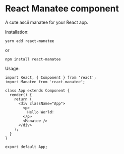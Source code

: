 # React Manatee component

A cute ascii manatee for your React app.

Installation:

```
yarn add react-manatee
```

or

```
npm install react-manatee
```

Usage:

```
import React, { Component } from 'react';
import Manatee from 'react-manatee';

class App extends Component {
  render() {
    return (
      <div className="App">
        <p>
          Hello World!
        </p>
        <Manatee />
      </div>
    );
  }
}

export default App;
```
